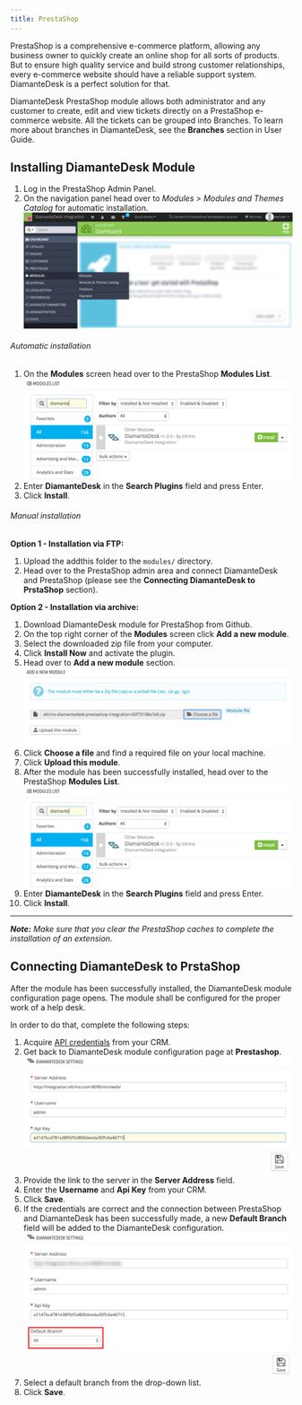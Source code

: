 ```yaml
---
title: PrestaShop
---
```


PrestaShop is a comprehensive e-commerce platform, allowing any business owner to quickly create an online shop for all sorts of products. But to ensure high quality service and build strong customer relationships, every e-commerce website should have a reliable support system. DiamanteDesk is a perfect solution for that.

DiamanteDesk PrestaShop module allows both administrator and any customer to create, edit and view tickets directly on a PrestaShop e-commerce website. All the tickets can be grouped into Branches. To learn more about branches in DiamanteDesk, see the **Branches** section in User Guide.

## Installing DiamanteDesk Module

1. Log in the PrestaShop Admin Panel.
2. On the navigation panel head over to _Modules > Modules and Themes Catalog_ for automatic installation.
![Prestashop Admin panel](img/prestashop_admin_panel.png)

###### Automatic installation

1. On the **Modules** screen head over to the PrestaShop **Modules List**.
![Prestashop Module list](img/prestashop_modules_list.png)
1. Enter **DiamanteDesk** in the **Search Plugins** field and press Enter.
1. Click **Install**.

###### Manual installation

**Option 1 - Installation via FTP:**

1. Upload the addthis folder to the `modules/` directory.
1. Head over to the PrestaShop admin area and connect DiamanteDesk and PrestaShop (please see the **Connecting DiamanteDesk to PrstaShop** section).

**Option 2 - Installation via archive:**

1. Download DiamanteDesk module for PrestaShop from Github.
2. On the top right corner of the **Modules** screen click **Add a new module**.
2. Select the downloaded zip file from your computer.
3. Click **Install Now** and activate the plugin.
4. Head over to **Add a new module** section.
![Add a new module section](img/prestashop_new_module.png)
5. Click **Choose a file** and find a required file on your local machine.
6. Click **Upload this module**.
7. After the module has been successfully installed, head over to the PrestaShop **Modules List**.
![Prestashop Module list](img/prestashop_modules_list.png)
8. Enter **DiamanteDesk** in the **Search Plugins** field and press Enter.
1. Click **Install**.

___
_**Note:** Make sure that you clear the PrestaShop caches to complete the installation of an extension._

## Connecting DiamanteDesk to PrstaShop

After the module has been successfully installed, the DiamanteDesk module configuration page opens. The module shall be configured for the proper work of a help desk.

In order to do that, complete the following steps:

1. Acquire [API credentials](api-credentials.md) from your CRM.
5. Get back to DiamanteDesk module configuration page at **Prestashop**.
![Prestashop module configuration](img/prestashop_config.png)
7. Provide the link to the server in the **Server Address** field.
8. Enter the **Username** and **Api Key** from your CRM.
9. Click **Save**.
10. If the credentials are correct and the connection between PrestaShop and DiamanteDesk has been successfully made, a new **Default Branch** field will be added to the DiamanteDesk configuration. 
![Prestashop branches](img/prestashop_branches.png)
12. Select a default branch from the drop-down list.
13. Click **Save**.
